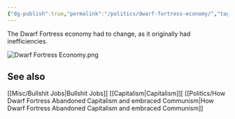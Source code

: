 ```yaml
---
{"dg-publish":true,"permalink":"/politics/dwarf-fortress-economy/","tags":["politics","capitalism","video games"],"noteIcon":1}
---
```



The Dwarf Fortress economy had to change, as it originally had inefficiencies. 

![Dwarf Fortress Economy.png](/img/user/img/Dwarf%20Fortress%20Economy.png)

## See also
[[Misc/Bullshit Jobs\|Bullshit Jobs]]
[[Capitalism\|Capitalism]][
[[Politics/How Dwarf Fortress Abandoned Capitalism and embraced Communism\|How Dwarf Fortress Abandoned Capitalism and embraced Communism]]